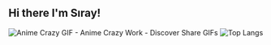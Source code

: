 ## Hi there I'm Sıray!
 
![Anime Crazy GIF - Anime Crazy Work - Discover   Share GIFs](https://github.com/siraytarim/siraytarim/assets/99121035/a7eb3055-4c77-42c0-bbf7-da3263784a54)
![Top Langs](https://github-readme-stats.vercel.app/api/top-langs/?username=siraytarim&layout=compact)
